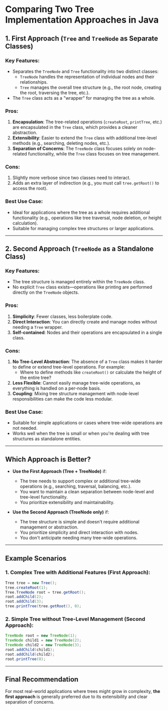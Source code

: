 
# Comparing Two Tree Implementation Approaches in Java

## **1. First Approach** (`Tree` and `TreeNode` as Separate Classes)

### Key Features:
- Separates the `TreeNode` and `Tree` functionality into two distinct classes:
  - `TreeNode` handles the representation of individual nodes and their relationships.
  - `Tree` manages the overall tree structure (e.g., the root node, creating the root, traversing the tree, etc.).
- The `Tree` class acts as a "wrapper" for managing the tree as a whole.

### Pros:
1. **Encapsulation**: The tree-related operations (`createRoot`, `printTree`, etc.) are encapsulated in the `Tree` class, which provides a cleaner abstraction.
2. **Extensibility**: Easier to extend the `Tree` class with additional tree-level methods (e.g., searching, deleting nodes, etc.).
3. **Separation of Concerns**: The `TreeNode` class focuses solely on node-related functionality, while the `Tree` class focuses on tree management.

### Cons:
1. Slightly more verbose since two classes need to interact.
2. Adds an extra layer of indirection (e.g., you must call `tree.getRoot()` to access the root).

### Best Use Case:
- Ideal for applications where the tree as a whole requires additional functionality (e.g., operations like tree traversal, node deletion, or height calculation).
- Suitable for managing complex tree structures or larger applications.

---

## **2. Second Approach** (`TreeNode` as a Standalone Class)

### Key Features:
- The tree structure is managed entirely within the `TreeNode` class.
- No explicit `Tree` class exists—operations like printing are performed directly on the `TreeNode` objects.

### Pros:
1. **Simplicity**: Fewer classes, less boilerplate code.
2. **Direct Interaction**: You can directly create and manage nodes without needing a `Tree` wrapper.
3. **Self-contained**: Nodes and their operations are encapsulated in a single class.

### Cons:
1. **No Tree-Level Abstraction**: The absence of a `Tree` class makes it harder to define or extend tree-level operations. For example:
   - Where to define methods like `createRoot()` or calculate the height of the entire tree?
2. **Less Flexible**: Cannot easily manage tree-wide operations, as everything is handled on a per-node basis.
3. **Coupling**: Mixing tree structure management with node-level responsibilities can make the code less modular.

### Best Use Case:
- Suitable for simple applications or cases where tree-wide operations are not needed.
- Works well when the tree is small or when you're dealing with tree structures as standalone entities.

---

## **Which Approach is Better?**

- **Use the First Approach (Tree + TreeNode)** if:
  - The tree needs to support complex or additional tree-wide operations (e.g., searching, traversal, balancing, etc.).
  - You want to maintain a clean separation between node-level and tree-level functionality.
  - You prioritize extensibility and maintainability.

- **Use the Second Approach (TreeNode only)** if:
  - The tree structure is simple and doesn't require additional management or abstraction.
  - You prioritize simplicity and direct interaction with nodes.
  - You don't anticipate needing many tree-wide operations.

---

## **Example Scenarios**

### **1. Complex Tree with Additional Features (First Approach):**
```java
Tree tree = new Tree();
tree.createRoot(1);
Tree.TreeNode root = tree.getRoot();
root.addChild(2);
root.addChild(3);
tree.printTree(tree.getRoot(), 0);
```

### **2. Simple Tree without Tree-Level Management (Second Approach):**
```java
TreeNode root = new TreeNode(1);
TreeNode child1 = new TreeNode(2);
TreeNode child2 = new TreeNode(3);
root.addChild(child1);
root.addChild(child2);
root.printTree(0);
```

---

## **Final Recommendation**
For most real-world applications where trees might grow in complexity, **the first approach** is generally preferred due to its extensibility and clear separation of concerns.

